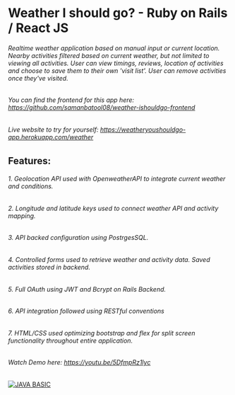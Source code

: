 # Weather I should go? - Ruby on Rails / React JS

###### Realtime weather application based on manual input or current location. Nearby activities filtered based on current weather, but not limited to viewing all activities. User can view timings, reviews, location of activities and choose to save them to their own 'visit list'. User can remove activities once they've visited. 

###### You can find the frontend for this app here: https://github.com/samanbatool08/weather-ishouldgo-frontend


###### Live website to try for yourself: https://weatheryoushouldgo-app.herokuapp.com/weather

## Features: 

###### 1. Geolocation API used with OpenweatherAPI to integrate current weather and conditions.
###### 2. Longitude and latitude keys used to connect weather API and activity mapping. 
###### 3. API backed configuration using PostrgesSQL.
###### 4. Controlled forms used to retrieve weather and activity data. Saved activities stored in backend. 
###### 5. Full OAuth using JWT and Bcrypt on Rails Backend. 
###### 6. API integration followed using RESTful conventions 
###### 7. HTML/CSS used optimizing bootstrap and flex for split screen functionality throughout entire application. 

###### Watch Demo here: https://youtu.be/5DfmpRz1lyc

[![JAVA BASIC](https://img.youtube.com/vi/5DfmpRz1lyc/0.jpg)](https://www.youtube.com/watch?v=5DfmpRz1lyc)
